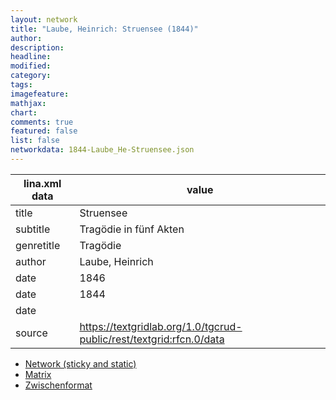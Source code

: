 ```yaml
---
layout: network
title: "Laube, Heinrich: Struensee (1844)"
author:
description:
headline:
modified:
category:
tags:
imagefeature: 
mathjax: 
chart: 
comments: true
featured: false
list: false
networkdata: 1844-Laube_He-Struensee.json
---
```

lina.xml data  | value
------------- | -------------
title|Struensee
subtitle|Tragödie in fünf Akten
genretitle|Tragödie
author|Laube, Heinrich
date|1846
date|1844
date|
source|https://textgridlab.org/1.0/tgcrud-public/rest/textgrid:rfcn.0/data


* [Network (sticky and static)](/network389)
* [Matrix](/matrix389)
* [Zwischenformat](/lina389 )
